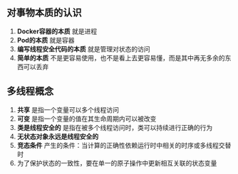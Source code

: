 ## 对事物本质的认识
1. **Docker容器的本质** 就是进程
2. **Pod的本质** 就是容器
3. **编写线程安全代码的本质** 就是管理对状态的访问
4. **简单的本质** 不是更容易使用，也不是看上去更容易懂，而是其中再无多余的东西可以丢弃


## 多线程概念
1. **共享** 是指一个变量可以多个线程访问
2. **可变** 是指一个变量的值在其生命周期内可以被改变
3. **类是线程安全的** 是指在被多个线程访问时，类可以持续进行正确的行为
4. **无状态对象永远是线程安全的**
5. **竞态条件** 产生的条件：当计算的正确性依赖运行时中相关的时序或多线程交替时
6. 为了保护状态的一致性，要在单一的原子操作中更新相互关联的状态变量
